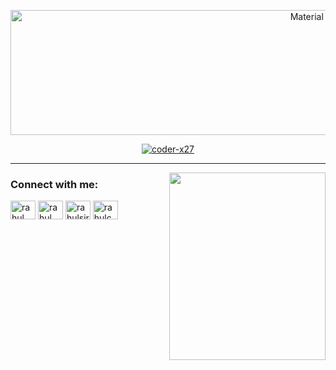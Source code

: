 <p align="center">
<!--  ![Logo](20221224_0055471.gif) -->
  <img width="200%" height="200" src="20221224_0055471.gif" alt="Material Bread logo">
</p>


<p align="center"> <a href="https://github.com/ryo-ma/github-profile-trophy"><img src="https://github-profile-trophy.vercel.app/?username=Rahul-chaurasiya" alt="coder-x27" /></a>
</p>
<hr/>

<img align="right" src="/img/Coding image.gif" height='300' width='250'>


<h3 align="left">Connect with me:</h3>
<p align="left">
<a href="https://linkedin.com/in/rahul chaurasiya" target="blank"><img align="center" src="https://raw.githubusercontent.com/rahuldkjain/github-profile-readme-generator/master/src/images/icons/Social/linked-in-alt.svg" alt="rahul chaurasiya" height="30" width="40" /></a>
<a href="https://fb.com/rahul chaurasiya" target="blank"><img align="center" src="https://raw.githubusercontent.com/rahuldkjain/github-profile-readme-generator/master/src/images/icons/Social/facebook.svg" alt="rahul chaurasiya" height="30" width="40" /></a>
<a href="https://www.codechef.com/users/rahulsir" target="blank"><img align="center" src="https://cdn.jsdelivr.net/npm/simple-icons@3.1.0/icons/codechef.svg" alt="rahulsir" height="30" width="40" /></a>
<a href="https://www.leetcode.com/rahulchaurasiadabra" target="blank"><img align="center" src="https://raw.githubusercontent.com/rahuldkjain/github-profile-readme-generator/master/src/images/icons/Social/leet-code.svg" alt="rahulchaurasiadabra" height="30" width="40" /></a>
</p>
